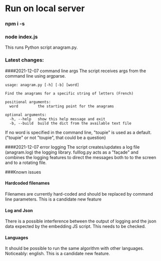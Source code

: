 # Run on local server

### npm i -s
### node index.js

This runs Python script anagram.py.
### Latest changes:
####2021-12-07 command line args
The script receives args from the command line using argparse.

```
usage: anagram.py [-h] [-b] [word]

Find the anagrams for a specific string of letters (French)

positional arguments:
  word         the starting point for the anagrams

optional arguments:
  -h, --help   show this help message and exit
  -b, --build  build the dict from the available text file
```
If no word is specified in the command line, "toupie" is used as a default.
("toupie" or not "toupie", that could be a question)

####2021-12-07 error logging
The script creates/updates a log file (anagram.log)  the logging library.
fulllog.py acts as a "façade" and combines the logging features  to direct the messages both to to the screen and to a rotating file.

###Known issues
#### Hardcoded filenames
Filenames are currently hard-coded and should be replaced by command line parameters.
This is a candidate new feature

#### Log and Json
There is a possible interference between the output of logging and the json data expected by the embedding JS script.
This needs to be checked.

#### Languages
It should be possible to run the same algorithm with other languages. Noticeably: english.
This is a candidate new feature.

